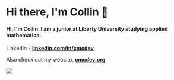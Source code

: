 <h1 align="Left">Hi there, I'm Collin 👋</h1>

<h4 align="Left">Hi, I'm Collin. I am a junior at Liberty University studying applied mathematics.</h4>

Linkedin - **[linkedin.com/in/cmcdev](https://www.linkedin.com/in/cmcdev/)**<br>

Also check out my website, [**cmcdev.org**](https://cameron.rs)
  

<span align="left">

<img src="https://github-readme-stats.vercel.app/api/top-langs/?username=cmcdev-code&layout=compact&theme=gruvbox">
  
</span>
